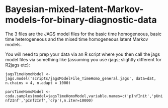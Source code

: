 # Bayesian-mixed-latent-Markov-models-for-binary-diagnostic-data

The 3 files are the JAGS model files for the basic time homogeneous, basic time heterogeneous and the mixed time homogeneous latent Markov models.

You will need to prep your data via an R script where you then call the jags model files via something like (assuming you use rjags; slightly different for R2jags etc):

`jagsTimeHomoModel <- jags.model('scripts/jagsModelFile_TimeHomo_general.jags', data=dat, n.chains = 4, n.adapt = 1000)`

`parsTimeHomoModel <- coda.samples(model=jagsTimeHomoModel,variable.names=c('pInfInit','pUninf2Inf','pInf2Inf','crp'),n.iter=10000)`
